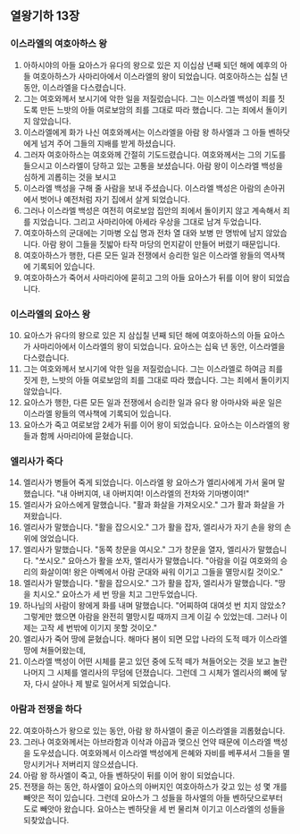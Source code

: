 ## 열왕기하 13장

### 이스라엘의 여호아하스 왕
1. 아하시야의 아들 요아스가 유다의 왕으로 있은 지 이십삼 년째 되던 해에 예후의 아들 여호아하스가 사마리아에서 이스라엘의 왕이 되었습니다. 여호아하스는 십칠 년 동안, 이스라엘을 다스렸습니다.
2. 그는 여호와께서 보시기에 악한 일을 저질렀습니다. 그는 이스라엘 백성이 죄를 짓도록 만든 느밧의 아들 여로보암의 죄를 그대로 따라 했습니다. 그는 죄에서 돌이키지 않았습니다.
3. 이스라엘에게 화가 나신 여호와께서는 이스라엘을 아람 왕 하사엘과 그 아들 벤하닷에게 넘겨 주어 그들의 지배를 받게 하셨습니다.
4. 그러자 여호아하스는 여호와께 간절히 기도드렸습니다. 여호와께서는 그의 기도를 들으시고 이스라엘이 당하고 있는 고통을 보셨습니다. 아람 왕이 이스라엘 백성을 심하게 괴롭히는 것을 보시고
5. 이스라엘 백성을 구해 줄 사람을 보내 주셨습니다. 이스라엘 백성은 아람의 손아귀에서 벗어나 예전처럼 자기 집에서 살게 되었습니다.
6. 그러나 이스라엘 백성은 여전히 여로보암 집안의 죄에서 돌이키지 않고 계속해서 죄를 지었습니다. 그리고 사마리아에 아세라 우상을 그대로 남겨 두었습니다.
7. 여호아하스의 군대에는 기마병 오십 명과 전차 열 대와 보병 만 명밖에 남지 않았습니다. 아람 왕이 그들을 짓밟아 타작 마당의 먼지같이 만들어 버렸기 때문입니다.
8. 여호아하스가 행한, 다른 모든 일과 전쟁에서 승리한 일은 이스라엘 왕들의 역사책에 기록되어 있습니다.
9. 여호아하스가 죽어서 사마리아에 묻히고 그의 아들 요아스가 뒤를 이어 왕이 되었습니다.
### 이스라엘의 요아스 왕
10. 요아스가 유다의 왕으로 있은 지 삼십칠 년째 되던 해에 여호아하스의 아들 요아스가 사마리아에서 이스라엘의 왕이 되었습니다. 요아스는 십육 년 동안, 이스라엘을 다스렸습니다.
11. 그는 여호와께서 보시기에 악한 일을 저질렀습니다. 그는 이스라엘로 하여금 죄를 짓게 한, 느밧의 아들 여로보암의 죄를 그대로 따라 했습니다. 그는 죄에서 돌이키지 않았습니다.
12. 요아스가 행한, 다른 모든 일과 전쟁에서 승리한 일과 유다 왕 아마샤와 싸운 일은 이스라엘 왕들의 역사책에 기록되어 있습니다.
13. 요아스가 죽고 여로보암 2세가 뒤를 이어 왕이 되었습니다. 요아스는 이스라엘의 왕들과 함께 사마리아에 묻혔습니다.
### 엘리사가 죽다
14. 엘리사가 병들어 죽게 되었습니다. 이스라엘 왕 요아스가 엘리사에게 가서 울며 말했습니다. "내 아버지여, 내 아버지여! 이스라엘의 전차와 기마병이여!"
15. 엘리사가 요아스에게 말했습니다. "활과 화살을 가져오시오." 그가 활과 화살을 가져왔습니다.
16. 엘리사가 말했습니다. "활을 잡으시오." 그가 활을 잡자, 엘리사가 자기 손을 왕의 손 위에 얹었습니다.
17. 엘리사가 말했습니다. "동쪽 창문을 여시오." 그가 창문을 열자, 엘리사가 말했습니다. "쏘시오." 요아스가 활을 쏘자, 엘리사가 말했습니다. "아람을 이길 여호와의 승리의 화살이여! 왕은 아벡에서 아람 군대와 싸워 이기고 그들을 멸망시킬 것이오."
18. 엘리사가 말했습니다. "활을 잡으시오." 그가 활을 잡자, 엘리사가 말했습니다. "땅을 치시오." 요아스가 세 번 땅을 치고 그만두었습니다.
19. 하나님의 사람이 왕에게 화를 내며 말했습니다. "어찌하여 대여섯 번 치지 않았소? 그렇게만 했으면 아람을 완전히 멸망시킬 때까지 크게 이길 수 있었는데. 그러나 이제는 고작 세 번밖에 이기지 못할 것이오."
20. 엘리사가 죽어 땅에 묻혔습니다. 해마다 봄이 되면 모압 나라의 도적 떼가 이스라엘 땅에 쳐들어왔는데,
21. 이스라엘 백성이 어떤 시체를 묻고 있던 중에 도적 떼가 쳐들어오는 것을 보고 놀란 나머지 그 시체를 엘리사의 무덤에 던졌습니다. 그런데 그 시체가 엘리사의 뼈에 닿자, 다시 살아나 제 발로 일어서게 되었습니다.
### 아람과 전쟁을 하다
22. 여호아하스가 왕으로 있는 동안, 아람 왕 하사엘이 줄곧 이스라엘을 괴롭혔습니다.
23. 그러나 여호와께서는 아브라함과 이삭과 야곱과 맺으신 언약 때문에 이스라엘 백성을 도우셨습니다. 여호와께서 이스라엘 백성에게 은혜와 자비를 베푸셔서 그들을 멸망시키거나 저버리지 않으셨습니다.
24. 아람 왕 하사엘이 죽고, 아들 벤하닷이 뒤를 이어 왕이 되었습니다.
25. 전쟁을 하는 동안, 하사엘이 요아스의 아버지인 여호아하스가 갖고 있는 성 몇 개를 빼앗은 적이 있습니다. 그런데 요아스가 그 성들을 하사엘의 아들 벤하닷으로부터 도로 빼앗아 왔습니다. 요아스는 벤하닷을 세 번 물리쳐 이기고 이스라엘의 성들을 되찾았습니다.